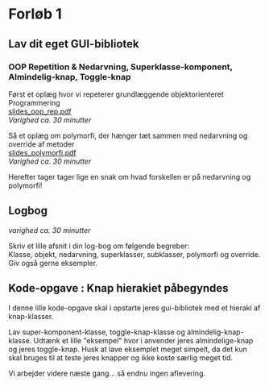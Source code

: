 # Forløb 1
## Lav dit eget GUI-bibliotek
### OOP Repetition & Nedarvning, Superklasse-komponent, Almindelig-knap, Toggle-knap

Først et oplæg hvor vi repeterer grundlæggende objektorienteret Programmering   
[slides_oop_rep.pdf](slides_oop_rep.pdf)  
*Varighed ca. 30 minutter* 

Så et oplæg om polymorfi, der hænger tæt sammen med nedarvning og override af metoder    
[slides_polymorfi.pdf](slides_polymorfi.pdf)  
*Varighed ca. 30 minutter*

Herefter tager tager lige en snak om hvad forskellen er på nedarvning og polymorfi!

## Logbog
*varighed ca. 30 minutter*

Skriv et lille afsnit i din log-bog om følgende begreber:  
Klasse, objekt, nedarvning, superklasser, subklasser, polymorfi og override.
Giv også gerne eksempler.  

## Kode-opgave : Knap hierakiet påbegyndes

I denne lille kode-opgave skal i opstarte jeres gui-bibliotek med et hieraki af knap-klasser.

Lav super-komponent-klasse, toggle-knap-klasse og almindelig-knap-klasse.
Udtænk et lille "eksempel" hvor i anvender jeres almindelige-knap og jeres toggle-knap.  Husk at lave eksemplet meget simpelt, da det kun skal bruges til at teste jeres knapper og ikke koste særlig meget tid.

Vi arbejder videre næste gang... så endnu ingen aflevering.
